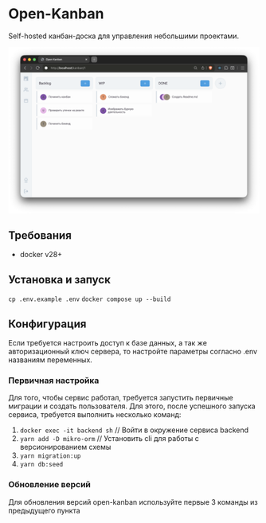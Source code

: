 # Open-Kanban

Self-hosted канбан-доска для управления небольшими проектами.

![](./docs/prevPic.png)

## Требования

- docker v28+

## Установка и запуск

`cp .env.example .env`
`docker compose up --build`

## Конфигурация

Если требуется настроить доступ к базе данных, а так же авторизационный ключ сервера, то настройте параметры согласно .env названиям переменных.

### Первичная настройка

Для того, чтобы сервис работал, требуется запустить первичные миграции и создать пользователя.
Для этого, после успешного запуска сервиса, требуется выполнить несколько команд:

1. `docker exec -it backend sh` // Войти в окружение сервиса backend
2. `yarn add -D mikro-orm` // Установить cli для работы с версионированием схемы
3. `yarn migration:up`
4. `yarn db:seed`

### Обновление версий

Для обновления версий open-kanban используйте первые 3 команды из предыдущего пункта